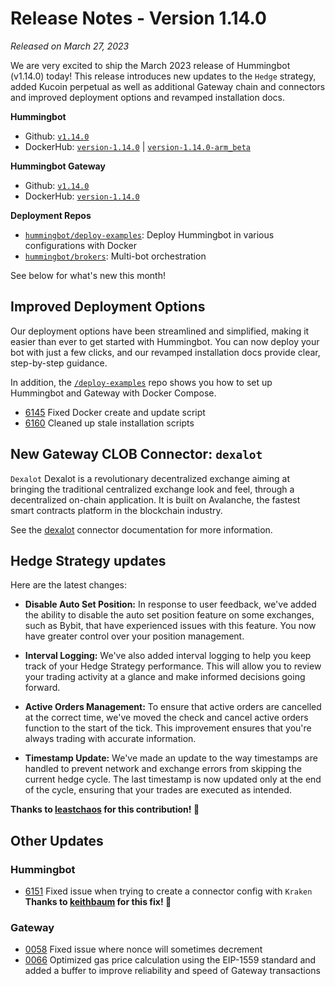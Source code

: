 # Release Notes - Version 1.14.0

*Released on March 27, 2023*

We are very excited to ship the March 2023 release of Hummingbot (v1.14.0) today! This release introduces new updates to the `Hedge` strategy, added Kucoin perpetual as well as additional Gateway chain and connectors and improved deployment options and revamped installation docs.

**Hummingbot**

* Github: [`v1.14.0`](https://github.com/hummingbot/hummingbot/releases/tag/v1.14.0)
* DockerHub: [`version-1.14.0`](https://hub.docker.com/r/hummingbot/hummingbot/tags?name=version-1.14.0) | [`version-1.14.0-arm_beta`](https://hub.docker.com/r/hummingbot/hummingbot/tags?name=version-1.14.0-arm)

**Hummingbot Gateway**

* Github: [`v1.14.0`](https://github.com/hummingbot/gateway/releases/tag/v1.14.0)
* DockerHub: [`version-1.14.0`](https://hub.docker.com/r/hummingbot/gateway/tags?name=version-1.14.0)

**Deployment Repos**

* [`hummingbot/deploy-examples`](https://github.com/hummingbot/deploy-examples): Deploy Hummingbot in various configurations with Docker
* [`hummingbot/brokers`](https://github.com/hummingbot/brokers): Multi-bot orchestration

See below for what's new this month!

## Improved Deployment Options

Our deployment options have been streamlined and simplified, making it easier than ever to get started with Hummingbot. You can now deploy your bot with just a few clicks, and our revamped installation docs provide clear, step-by-step guidance.

In addition, the [`/deploy-examples`](https://github.com/hummingbot/deploy-examples) repo shows you how to set up Hummingbot and Gateway with Docker Compose.

* [6145](https://github.com/hummingbot/hummingbot/pull/6145) Fixed Docker create and update script
* [6160](https://github.com/hummingbot/hummingbot/pull/6145) Cleaned up stale installation scripts

## New Gateway CLOB Connector: `dexalot`

`Dexalot` Dexalot is a revolutionary decentralized exchange aiming at bringing the traditional centralized exchange look and feel, through a decentralized on-chain application.  It is built on Avalanche, the fastest smart contracts platform in the blockchain industry.

See the [dexalot](/exchanges/dexalot/) connector documentation for more information.

## Hedge Strategy updates

Here are the latest changes:

* **Disable Auto Set Position:** In response to user feedback, we've added the ability to disable the auto set position feature on some exchanges, such as Bybit, that have experienced issues with this feature. You now have greater control over your position management.

* **Interval Logging:** We've also added interval logging to help you keep track of your Hedge Strategy performance. This will allow you to review your trading activity at a glance and make informed decisions going forward.

* **Active Orders Management:** To ensure that active orders are cancelled at the correct time, we've moved the check and cancel active orders function to the start of the tick. This improvement ensures that you're always trading with accurate information.

* **Timestamp Update:** We've made an update to the way timestamps are handled to prevent network and exchange errors from skipping the current hedge cycle. The last timestamp is now updated only at the end of the cycle, ensuring that your trades are executed as intended.

**Thanks to [leastchaos](https://github.com/leastchaos) for this contribution! 🙏**

## Other Updates

### Hummingbot

* [6151](https://github.com/hummingbot/hummingbot/pull/6061) Fixed issue when trying to create a connector config with `Kraken` **Thanks to [keithbaum](https://github.com/keithbaum) for this fix! 🙏**

### Gateway

* [0058](https://github.com/hummingbot/gateway/pull/0058) Fixed issue where nonce will sometimes decrement
* [0066](https://github.com/hummingbot/gateway/pull/0066) Optimized gas price calculation using the EIP-1559 standard and added a buffer to improve reliability and speed of Gateway transactions
